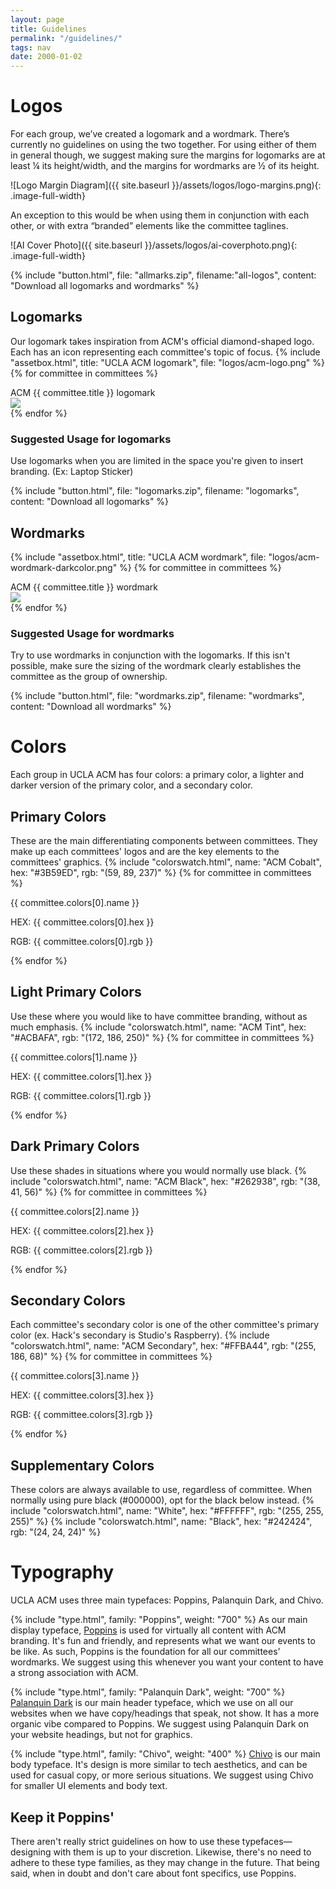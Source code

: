 ```yaml
---
layout: page
title: Guidelines
permalink: "/guidelines/"
tags: nav
date: 2000-01-02
---
```



# Logos #
For each group, we’ve created a logomark and a wordmark. There’s currently no guidelines on using the two together. For using either of them in general though, we suggest making sure the margins for logomarks are at least ¼ its height/width, and the margins for wordmarks are ½ of its height.

![Logo Margin Diagram]({{ site.baseurl }}/assets/logos/logo-margins.png){: .image-full-width}

An exception to this would be when using them in conjunction with each other, or with extra “branded” elements like the committee taglines.

![AI Cover Photo]({{ site.baseurl }}/assets/logos/ai-coverphoto.png){: .image-full-width}   

{% include "button.html", file: "allmarks.zip", filename:"all-logos", content: "Download all logomarks and wordmarks" %}

## Logomarks ##
Our logomark takes inspiration from ACM's official diamond-shaped logo. Each has an icon representing each committee's topic of focus.
{% include "assetbox.html", title: "UCLA ACM logomark", file: "logos/acm-logo.png" %}
{% for committee in committees %}
<div class="dl-container">
    <div class="dl-title">ACM {{ committee.title }} logomark</div>
    <div class="dl-content">
        <a href="{{ site.baseurl }}/assets/logos/{{ committee.filename }}-logo.png" download><img src="{{ site.baseurl }}/assets/logos/{{ committee.filename }}-logo.png"></a>
    </div>
</div>
{% endfor %}

### Suggested Usage for logomarks ###
Use logomarks when you are limited in the space you're given to insert branding. (Ex: Laptop Sticker)

{% include "button.html", file: "logomarks.zip", filename: "logomarks", content: "Download all logomarks" %}

## Wordmarks ##

{% include "assetbox.html", title: "UCLA ACM wordmark", file: "logos/acm-wordmark-darkcolor.png" %}
{% for committee in committees %}
<div class="dl-container">
    <div class="dl-title">ACM {{ committee.title }} wordmark</div>
    <div class="dl-content">
        <a href="{{ site.baseurl }}/assets/logos/{{ committee.filename }}-wordmark-darkcolor.png" download><img src="{{ site.baseurl }}/assets/logos/{{ committee.filename }}-wordmark-darkcolor.png"></a>
    </div>
</div>
{% endfor %}

### Suggested Usage for wordmarks ###
Try to use wordmarks in conjunction with the logomarks. If this isn't possible, make sure the sizing of the wordmark clearly establishes the committee as the group of ownership.

{% include "button.html", file: "wordmarks.zip", filename: "wordmarks", content: "Download all wordmarks" %}


# Colors #
Each group in UCLA ACM has four colors: a primary color, a lighter and darker version of the primary color, and a secondary color. 

## Primary Colors ##
These are the main differentiating components between committees. They make up each committees' logos and are the key elements to the committees' graphics.
{% include "colorswatch.html", name: "ACM Cobalt", hex: "#3B59ED", rgb: "(59, 89, 237)" %}
{% for committee in committees %}
<div class="color-container">
    <div style="background-color: {{ committee.colors[0].hex }}" class="color"></div>
    <div class="color-label">
        <p class="color-name">{{ committee.colors[0].name }}</p>
        <p>HEX: {{ committee.colors[0].hex }}</p>
        <p>RGB: {{ committee.colors[0].rgb }}</p>
    </div>
</div>
{% endfor %}


## Light Primary Colors ##
Use these where you would like to have committee branding, without as much emphasis.
{% include "colorswatch.html", name: "ACM Tint", hex: "#ACBAFA", rgb: "(172, 186, 250)" %}
{% for committee in committees %}
<div class="color-container">
    <div style="background-color: {{ committee.colors[1].hex }}" class="color"></div>
    <div class="color-label">
        <p class="color-name">{{ committee.colors[1].name }}</p>
        <p>HEX: {{ committee.colors[1].hex }}</p>
        <p>RGB: {{ committee.colors[1].rgb }}</p>
    </div>
</div>
{% endfor %}


## Dark Primary Colors ##
Use these shades in situations where you would normally use black.
{% include "colorswatch.html", name: "ACM Black", hex: "#262938", rgb: "(38, 41, 56)" %}
{% for committee in committees %}
<div class="color-container">
    <div style="background-color: {{ committee.colors[2].hex }}" class="color"></div>
    <div class="color-label">
        <p class="color-name">{{ committee.colors[2].name }}</p>
        <p>HEX: {{ committee.colors[2].hex }}</p>
        <p>RGB: {{ committee.colors[2].rgb }}</p>
    </div>
</div>
{% endfor %}

## Secondary Colors ##
Each committee's secondary color is one of the other committee's primary color (ex. Hack's secondary is Studio's Raspberry). 
{% include "colorswatch.html", name: "ACM Secondary", hex: "#FFBA44", rgb: "(255, 186, 68)" %}
{% for committee in committees %}
<div class="color-container">
    <div style="background-color: {{ committee.colors[3].hex }}" class="color"></div>
    <div class="color-label">
        <p class="color-name">{{ committee.colors[3].name }}</p>
        <p>HEX: {{ committee.colors[3].hex }}</p>
        <p>RGB: {{ committee.colors[3].rgb }}</p>
    </div>
</div>
{% endfor %}

## Supplementary Colors ##
These colors are always available to use, regardless of committee. When normally using pure black (#000000), opt for the black below instead.
{% include "colorswatch.html", name: "White", hex: "#FFFFFF", rgb: "(255, 255, 255)" %}
{% include "colorswatch.html", name: "Black", hex: "#242424", rgb: "(24, 24, 24)" %}

# Typography #
UCLA ACM uses three main typefaces: Poppins, Palanquin Dark, and Chivo. 

{% include "type.html", family: "Poppins", weight: "700" %}
As our main display typeface, [Poppins](https://fonts.google.com/specimen/Poppins "Poppins on Google Fonts") is used for virtually all content with ACM branding. It's fun and friendly, and represents what we want our events to be like. As such, Poppins is the foundation for all our committees' wordmarks. We suggest using this whenever you want your content to have a strong association with ACM.

{% include "type.html", family: "Palanquin Dark", weight: "700" %}
[Palanquin Dark](https://fonts.google.com/specimen/Palanquin+Dark "Palanquin Dark on Google Fonts") is our main header typeface, which we use on all our websites when we have copy/headings that speak, not show. It has a more organic vibe compared to Poppins. We suggest using Palanquin Dark on your website headings, but not for graphics.

{% include "type.html", family: "Chivo", weight: "400" %}
[Chivo](https://fonts.google.com/specimen/Chivo "Chivo on Google Fonts") is our main body typeface. It's design is more similar to tech aesthetics, and can be used for casual copy, or more serious situations. We suggest using Chivo for smaller UI elements and body text.

## Keep it Poppins' ##
There aren't really strict guidelines on how to use these typefaces—designing with them is up to your discretion. Likewise, there's no need to adhere to these type families, as they may change in the future. That being said, when in doubt and don't care about font specifics, use Poppins.